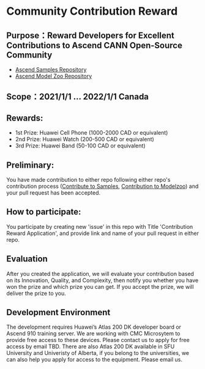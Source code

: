 # Community Contribution Reward
## Purpose：Reward Developers for Excellent Contributions to Ascend CANN Open-Source Community 
   - [Ascend Samples Repository](https://github.com/Ascend/samples) 
   - [Ascend Model Zoo Repository](https://github.com/Ascend/modelzoo)
## Scope：2021/1/1 … 2022/1/1 Canada
## Rewards:
  - 1st Prize: Huawei Cell Phone (1000-2000 CAD or equivalent)
  - 2nd Prize: Huawei Watch (200-500 CAD or equivalent)
  - 3rd Prize: Huawei Band (50-100 CAD or equivalent)
## Preliminary:
   You have made contribution to either repo following either repo's contribution process ([Contribute to Samples](https://github.com/Ascend/samples/blob/master/CONTRIBUTING_EN.md), [Contribution to Modelzoo](https://github.com/Ascend/modelzoo/blob/master/contrib/CONTRIBUTING.md)) and your pull request has been accepted.
## How to participate:
   You participate by creating new 'issue' in this repo with Title 'Contribution Reward Application', and provide link and name of your pull request in either repo.
## Evaluation
   After you created the application, we will evaluate your contribution based on its Innovation, Quality, and Complexity, then notify you whether you have won the prize and which prize you can get. If you accept the prize, we will deliver the prize to you.
## Development Environment
  The development requires Huawei’s Atlas 200 DK developer board or Ascend 910 training server. We are working with CMC Microsytem to provide free access to these devices. Please contact us to apply for free access by email TBD. 
  There are also Atlas 200 DK available in SFU University and Univeristy of Alberta, if you belong to the universities, we can also help you apply for access to the equipment. Please email us.
 
